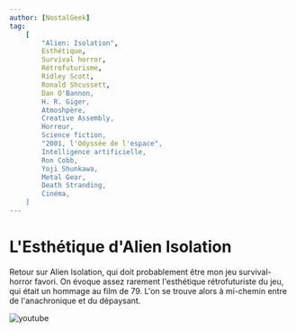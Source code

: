 ```yaml
---
author: [NostalGeek]
tag:
    [
        "Alien: Isolation",
        Esthétique,
        Survival horror,
        Rétrofuturisme,
        Ridley Scott,
        Ronald Shcussett,
        Dan O'Bannon,
        H. R. Giger,
        Atmoshpère,
        Creative Assembly,
        Horreur,
        Science fiction,
        "2001, l'Odyssée de l'espace",
        Intelligence artificielle,
        Ron Cobb,
        Yoji Shunkawa,
        Metal Gear,
        Death Stranding,
        Cinéma,
    ]
---
```


# L'Esthétique d'Alien Isolation

Retour sur Alien Isolation, qui doit probablement être mon jeu survival-horror favori. On évoque assez rarement l'esthétique rétrofuturiste du jeu, qui était un hommage au film de 79. L'on se trouve alors à mi-chemin entre de l'anachronique et du dépaysant.

![youtube](https://www.youtube.com/watch?v=0Wjalv4D4WI)

